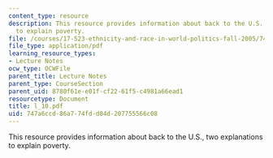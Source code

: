 ```yaml
---
content_type: resource
description: This resource provides information about back to the U.S., two explanations
  to explain poverty.
file: /courses/17-523-ethnicity-and-race-in-world-politics-fall-2005/747a6ccd86a774fdd04d207755566c08_l_10.pdf
file_type: application/pdf
learning_resource_types:
- Lecture Notes
ocw_type: OCWFile
parent_title: Lecture Notes
parent_type: CourseSection
parent_uid: 8780f61e-e01f-cf22-61f5-c4981a66ead1
resourcetype: Document
title: l_10.pdf
uid: 747a6ccd-86a7-74fd-d04d-207755566c08
---
```

This resource provides information about back to the U.S., two explanations to explain poverty.

